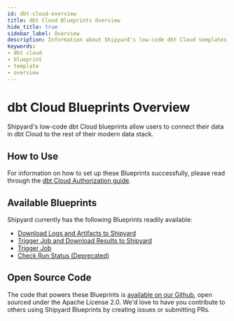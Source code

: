```yaml
---
id: dbt-cloud-overview
title: dbt Cloud Blueprints Overview
hide_title: true
sidebar_label: Overview
description: Information about Shipyard's low-code dbt Cloud templates.
keywords:
- dbt cloud
- blueprint
- template
- overview
---
```


# dbt Cloud Blueprints Overview

Shipyard's low-code dbt Cloud blueprints allow users to connect their data in dbt Cloud to the rest of their modern data stack.


## How to Use
For information on how to set up these Blueprints successfully, please read through the [dbt Cloud Authorization guide](dbt-cloud-authorization.md).


## Available Blueprints
Shipyard currently has the following Blueprints readily available:

- [Download Logs and Artifacts to Shipyard](dbt-cloud-download-logs-and-artifacts.md)
- [Trigger Job and Download Results to Shipyard](dbt-cloud-trigger-job-and-download-results-to-shipyard.md)
- [Trigger Job](dbt-cloud-trigger-job.md)
- [Check Run Status (Deprecated)](dbt-cloud-check-run-status.md)

## Open Source Code
The code that powers these Blueprints is [available on our Github](https://github.com/shipyardapp/shipyard-blueprints/tree/main/shipyard_blueprints/dbt-cloud), open sourced under the Apache License 2.0. We'd love to have you contribute to others using Shipyard Blueprints by creating issues or submitting PRs.